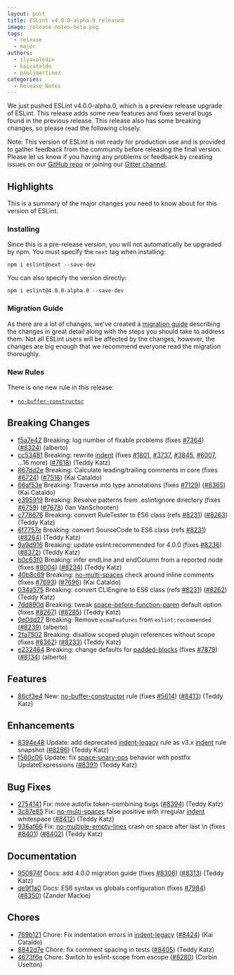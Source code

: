 ```yaml
---
layout: post
title: ESLint v4.0.0-alpha.0 released
image: release-notes-beta.png
tags:
  - release
  - major
authors:
  - ilyavolodin
  - kaicataldo
  - pauljmartinez
categories:
  - Release Notes
---
```


We just pushed ESLint v4.0.0-alpha.0, which is a preview release upgrade of ESLint. This release adds some new features and fixes several bugs found in the previous release. This release also has some breaking changes, so please read the following closely.

Note: This version of ESLint is not ready for production use and is provided to gather feedback from the community before releasing the final version. Please let us know if you having any problems or feedback by creating issues on our [GitHub repo](https://github.com/eslint/eslint) or joining our [Gitter channel](https://gitter.im/eslint/eslint).

## Highlights

This is a summary of the major changes you need to know about for this version of ESLint.

### Installing

Since this is a pre-release version, you will not automatically be upgraded by npm. You must specify the `next` tag when installing:

```
npm i eslint@next --save-dev
```

You can also specify the version directly:

```
npm i eslint@4.0.0-alpha.0 --save-dev
```

### Migration Guide

As there are a lot of changes, we've created a [migration guide](/docs/4.0.0/user-guide/migrating-to-4.0.0) describing the changes in great detail along with the steps you should take to address them. Not all ESLint users will be affected by the changes, however, the changes are big enough that we recommend everyone read the migration thoroughly.

### New Rules

There is one new rule in this release:

* [`no-buffer-constructor`](/docs/4.0.0/rules/no-buffer-constructor)

## Breaking Changes


* [f5a7e42](https://github.com/eslint/eslint/commit/f5a7e42) Breaking: log number of fixable problems (fixes [#7364](https://github.com/eslint/eslint/issues/7364)) ([#8324](https://github.com/eslint/eslint/issues/8324)) (alberto)
* [cc53481](https://github.com/eslint/eslint/commit/cc53481) Breaking: rewrite [indent](/docs/4.0.0/rules/indent) (fixes [#1801](https://github.com/eslint/eslint/issues/1801), [#3737](https://github.com/eslint/eslint/issues/3737), [#3845](https://github.com/eslint/eslint/issues/3845), [#6007](https://github.com/eslint/eslint/issues/6007), ...16 more) ([#7618](https://github.com/eslint/eslint/issues/7618)) (Teddy Katz)
* [867dd2e](https://github.com/eslint/eslint/commit/867dd2e) Breaking: Calculate leading/trailing comments in core (fixes [#6724](https://github.com/eslint/eslint/issues/6724)) ([#7516](https://github.com/eslint/eslint/issues/7516)) (Kai Cataldo)
* [66af53e](https://github.com/eslint/eslint/commit/66af53e) Breaking: Traverse into type annotations (fixes [#7129](https://github.com/eslint/eslint/issues/7129)) ([#8365](https://github.com/eslint/eslint/issues/8365)) (Kai Cataldo)
* [e395919](https://github.com/eslint/eslint/commit/e395919) Breaking: Resolve patterns from .eslintignore directory (fixes [#6759](https://github.com/eslint/eslint/issues/6759)) ([#7678](https://github.com/eslint/eslint/issues/7678)) (Ian VanSchooten)
* [c778676](https://github.com/eslint/eslint/commit/c778676) Breaking: convert RuleTester to ES6 class (refs [#8231](https://github.com/eslint/eslint/issues/8231)) ([#8263](https://github.com/eslint/eslint/issues/8263)) (Teddy Katz)
* [6f7757e](https://github.com/eslint/eslint/commit/6f7757e) Breaking: convert SourceCode to ES6 class (refs [#8231](https://github.com/eslint/eslint/issues/8231)) ([#8264](https://github.com/eslint/eslint/issues/8264)) (Teddy Katz)
* [9a9d916](https://github.com/eslint/eslint/commit/9a9d916) Breaking: update eslint:recommended for 4.0.0 (fixes [#8236](https://github.com/eslint/eslint/issues/8236)) ([#8372](https://github.com/eslint/eslint/issues/8372)) (Teddy Katz)
* [b0c63f0](https://github.com/eslint/eslint/commit/b0c63f0) Breaking: infer endLine and endColumn from a reported node (fixes [#8004](https://github.com/eslint/eslint/issues/8004)) ([#8234](https://github.com/eslint/eslint/issues/8234)) (Teddy Katz)
* [40b8c69](https://github.com/eslint/eslint/commit/40b8c69) Breaking: [no-multi-spaces](/docs/4.0.0/rules/no-multi-spaces) check around inline comments (fixes [#7693](https://github.com/eslint/eslint/issues/7693)) ([#7696](https://github.com/eslint/eslint/issues/7696)) (Kai Cataldo)
* [034a575](https://github.com/eslint/eslint/commit/034a575) Breaking: convert CLIEngine to ES6 class (refs [#8231](https://github.com/eslint/eslint/issues/8231)) ([#8262](https://github.com/eslint/eslint/issues/8262)) (Teddy Katz)
* [7dd890d](https://github.com/eslint/eslint/commit/7dd890d) Breaking: tweak [space-before-function-paren](/docs/4.0.0/rules/space-before-function-paren) default option (fixes [#8267](https://github.com/eslint/eslint/issues/8267)) ([#8285](https://github.com/eslint/eslint/issues/8285)) (Teddy Katz)
* [0e0dd27](https://github.com/eslint/eslint/commit/0e0dd27) Breaking: Remove `ecmaFeatures` from `eslint:recommended` ([#8239](https://github.com/eslint/eslint/issues/8239)) (alberto)
* [2fa7502](https://github.com/eslint/eslint/commit/2fa7502) Breaking: disallow scoped plugin references without scope (fixes [#6362](https://github.com/eslint/eslint/issues/6362)) ([#8233](https://github.com/eslint/eslint/issues/8233)) (Teddy Katz)
* [e232464](https://github.com/eslint/eslint/commit/e232464) Breaking: change defaults for [padded-blocks](/docs/4.0.0/rules/padded-blocks) (fixes [#7879](https://github.com/eslint/eslint/issues/7879)) ([#8134](https://github.com/eslint/eslint/issues/8134)) (alberto)




## Features


* [86cf3e4](https://github.com/eslint/eslint/commit/86cf3e4) New: [no-buffer-constructor](/docs/4.0.0/rules/no-buffer-constructor) rule (fixes [#5614](https://github.com/eslint/eslint/issues/5614)) ([#8413](https://github.com/eslint/eslint/issues/8413)) (Teddy Katz)




## Enhancements


* [8394e48](https://github.com/eslint/eslint/commit/8394e48) Update: add deprecated [indent-legacy](/docs/4.0.0/rules/indent-legacy) rule as v3.x [indent](/docs/4.0.0/rules/indent) rule snapshot ([#8286](https://github.com/eslint/eslint/issues/8286)) (Teddy Katz)
* [f560c06](https://github.com/eslint/eslint/commit/f560c06) Update: fix [space-unary-ops](/docs/4.0.0/rules/space-unary-ops) behavior with postfix UpdateExpressions ([#8391](https://github.com/eslint/eslint/issues/8391)) (Teddy Katz)




## Bug Fixes


* [2754141](https://github.com/eslint/eslint/commit/2754141) Fix: more autofix token-combining bugs ([#8394](https://github.com/eslint/eslint/issues/8394)) (Teddy Katz)
* [3c87e85](https://github.com/eslint/eslint/commit/3c87e85) Fix: [no-multi-spaces](/docs/4.0.0/rules/no-multi-spaces) false positive with irregular [indent](/docs/4.0.0/rules/indent) whitespace ([#8412](https://github.com/eslint/eslint/issues/8412)) (Teddy Katz)
* [936af66](https://github.com/eslint/eslint/commit/936af66) Fix: [no-multiple-empty-lines](/docs/4.0.0/rules/no-multiple-empty-lines) crash on space after last \n (fixes [#8401](https://github.com/eslint/eslint/issues/8401)) ([#8402](https://github.com/eslint/eslint/issues/8402)) (Teddy Katz)




## Documentation


* [950874f](https://github.com/eslint/eslint/commit/950874f) Docs: add 4.0.0 migration guide (fixes [#8306](https://github.com/eslint/eslint/issues/8306)) ([#8313](https://github.com/eslint/eslint/issues/8313)) (Teddy Katz)
* [de9f1a0](https://github.com/eslint/eslint/commit/de9f1a0) Docs: ES6 syntax vs globals configuration (fixes [#7984](https://github.com/eslint/eslint/issues/7984)) ([#8350](https://github.com/eslint/eslint/issues/8350)) (Zander Mackie)








## Chores


* [769b121](https://github.com/eslint/eslint/commit/769b121) Chore: Fix indentation errors in [indent-legacy](/docs/4.0.0/rules/indent-legacy) ([#8424](https://github.com/eslint/eslint/issues/8424)) (Kai Cataldo)
* [8842d7e](https://github.com/eslint/eslint/commit/8842d7e) Chore: fix comment spacing in tests ([#8405](https://github.com/eslint/eslint/issues/8405)) (Teddy Katz)
* [4673f6e](https://github.com/eslint/eslint/commit/4673f6e) Chore: Switch to eslint-scope from escope ([#8280](https://github.com/eslint/eslint/issues/8280)) (Corbin Uselton)
